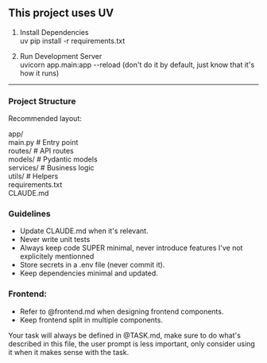 ## This project uses UV

1. Install Dependencies  
   uv pip install -r requirements.txt

2. Run Development Server  
   uvicorn app.main:app --reload
   (don't do it by default, just know that it's how it runs)

---

### Project Structure
Recommended layout:

app/  
  main.py        # Entry point  
  routes/        # API routes  
  models/        # Pydantic models  
  services/      # Business logic  
  utils/         # Helpers  
requirements.txt  
CLAUDE.md  

### Guidelines
- Update CLAUDE.md when it's relevant.
- Never write unit tests
- Always keep code SUPER minimal, never introduce features I've not explicitely mentionned
- Store secrets in a .env file (never commit it).  
- Keep dependencies minimal and updated.

### Frontend:
- Refer to @frontend.md when designing frontend components.
- Keep frontend split in multiple components.


Your task will always be defined in @TASK.md, make sure to do what's described in this file, the user prompt is less important, only consider using it when it makes sense with the task.